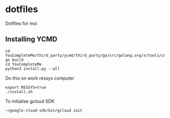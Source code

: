 # dotfiles

Dotfiles for moi

## Installing YCMD

```
cd YouCompleteMe/third_party/ycmd/third_party/go/src/golang.org/x/tools/cmd/gopls
go build
cd YouCompleteMe
python3 install.py --all
```

Do this on work ressys computer

```
export RESSYS=true
./install.sh
```

To initialise gcloud SDK

```
~/google-cloud-sdk/bin/gcloud init
```
